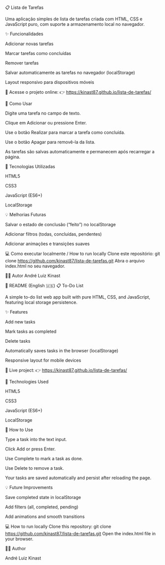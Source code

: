 📋 Lista de Tarefas

Uma aplicação simples de lista de tarefas criada com HTML, CSS e JavaScript puro, com suporte a armazenamento local no navegador.

✨ Funcionalidades

Adicionar novas tarefas

Marcar tarefas como concluídas

Remover tarefas

Salvar automaticamente as tarefas no navegador (localStorage)

Layout responsivo para dispositivos móveis

🔗 Acesse o projeto online:
👉 https://kinast87.github.io/lista-de-tarefas/

🚀 Como Usar

Digite uma tarefa no campo de texto.

Clique em Adicionar ou pressione Enter.

Use o botão Realizar para marcar a tarefa como concluída.

Use o botão Apagar para removê-la da lista.

As tarefas são salvas automaticamente e permanecem após recarregar a página.

🧱 Tecnologias Utilizadas

HTML5

CSS3

JavaScript (ES6+)

LocalStorage

💡 Melhorias Futuras

Salvar o estado de conclusão (“feito”) no localStorage

Adicionar filtros (todas, concluídas, pendentes)

Adicionar animações e transições suaves

💻 Como executar localmente / How to run locally
Clone este repositório:
git clone https://github.com/kinast87/lista-de-tarefas.git
Abra o arquivo index.html no seu navegador.

🧑‍💻 Autor
André Luiz Kinast


🧾 README (English 🇺🇸)
📋 To-Do List

A simple to-do list web app built with pure HTML, CSS, and JavaScript, featuring local storage persistence.

✨ Features

Add new tasks

Mark tasks as completed

Delete tasks

Automatically saves tasks in the browser (localStorage)

Responsive layout for mobile devices

🔗 Live project:
👉 https://kinast87.github.io/lista-de-tarefas/

🧱 Technologies Used

HTML5

CSS3

JavaScript (ES6+)

LocalStorage

🚀 How to Use

Type a task into the text input.

Click Add or press Enter.

Use Complete to mark a task as done.

Use Delete to remove a task.

Your tasks are saved automatically and persist after reloading the page.

💡 Future Improvements

Save completed state in localStorage

Add filters (all, completed, pending)

Add animations and smooth transitions

💻 How to run locally
Clone this repository:
git clone https://github.com/kinast87/lista-de-tarefas.git
Open the index.html file in your browser.

🧑‍💻 Author

André Luiz Kinast

